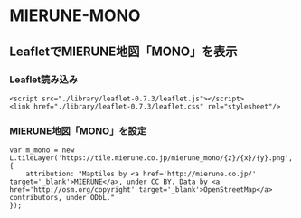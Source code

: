 # MIERUNE-MONO
## LeafletでMIERUNE地図「MONO」を表示

### Leaflet読み込み
```
<script src="./library/leaflet-0.7.3/leaflet.js"></script>
<link href="./library/leaflet-0.7.3/leaflet.css" rel="stylesheet"/>
```

### MIERUNE地図「MONO」を設定
```
var m_mono = new L.tileLayer('https://tile.mierune.co.jp/mierune_mono/{z}/{x}/{y}.png', {
    attribution: "Maptiles by <a href='http://mierune.co.jp/' target='_blank'>MIERUNE</a>, under CC BY. Data by <a href='http://osm.org/copyright' target='_blank'>OpenStreetMap</a> contributors, under ODbL."
});
```